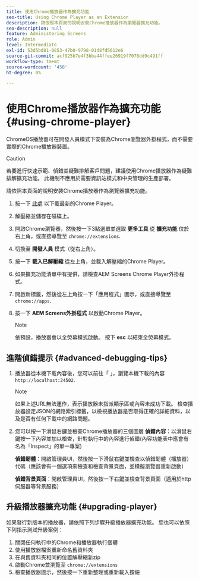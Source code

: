 ```yaml
---
title: 使用Chrome播放器作為擴充功能
seo-title: Using Chrome Player as an Extension
description: 請依照本頁面的說明安裝Chrome播放器作為瀏覽器擴充功能。
seo-description: null
feature: Administering Screens
role: Admin
level: Intermediate
exl-id: 53d5bd81-0853-47b0-9798-01d8fd5612e6
source-git-commit: acf925b7e4f3bba44ffee26919f7078dd9c491ff
workflow-type: tm+mt
source-wordcount: '458'
ht-degree: 0%

---
```


# 使用Chrome播放器作為擴充功能 {#using-chrome-player}

ChromeOS播放器可在開發人員模式下安裝為Chrome瀏覽器外掛程式，而不需要實際的Chrome播放器裝置。

>[!CAUTION]
>
> 若要進行快速示範、偵錯並疑難排解客戶問題，建議使用Chrome播放器作為疑難排解擴充功能。 此機制不應用於需要資訊站模式和中央管理的生產部署。

請依照本頁面的說明安裝Chrome播放器作為瀏覽器擴充功能。

1. 按一下 [此處](https://download.macromedia.com/screens/) 以下載最新的Chrome Player。

1. 解壓縮並儲存在磁碟上。

1. 開啟Chrome瀏覽器，然後按一下3點選單並選取 **更多工具** 從 **擴充功能** 位於右上角，或直接導覽至 `chrome://extensions`.

1. 切換至 **開發人員** 模式（從右上角）。

1. 按一下 **載入已解壓縮** 從左上角，並載入解壓縮的Chrome Player。

1. 如果擴充功能清單中有提供，請檢查AEM Screens Chrome Player外掛程式。

1. 開啟新標籤，然後從左上角按一下「應用程式」圖示，或直接導覽至 `chrome://apps`.

1. 按一下 **AEM Screens外掛程式** 以啟動Chrome Player。
   >[!NOTE]
   >
   > 依預設，播放器會以全熒幕模式啟動。 按下 **esc** 以結束全熒幕模式。


## 進階偵錯提示 {#advanced-debugging-tips}

1. 播放器從本機下載內容後，您可以前往「 」，瀏覽本機下載的內容 `http://localhost:24502`.

   >[!NOTE]
   >
   > 如果上述URL無法運作，表示播放器未指派顯示區或內容未成功下載。 檢查播放器設定JSON的網路索引標籤，以檢視播放器是否取得正確的詳細資料，以及是否有任何下載中的網路問題。

1. 您可以按一下滑鼠右鍵並檢查Chrome播放器的三個圖層
   **偵錯內容**：以滑鼠右鍵按一下內容並加以檢查，針對執行中的內容進行偵錯(內容功能表中應會有名為「Inspect」的單一專案)

   **偵錯韌體**：開啟管理員UI，然後按一下滑鼠右鍵並檢查以偵錯韌體（播放器）代碼（應該會有一個選項來檢查和檢查背景頁面，並模擬瀏覽器重新啟動）

   **偵錯背景頁面**：開啟管理員UI，然後按一下右鍵並檢查背景頁面（適用於http伺服器等背景服務）

## 升級播放器擴充功能 {#upgrading-player}

如果發行新版本的播放器，請依照下列步驟升級播放器擴充功能。 您也可以依照下列指示測試升級案例：

1. 關閉任何執行中的Chrome和播放器執行個體
1. 使用播放器檔案重新命名舊資料夾
1. 在與舊資料夾相同的位置解壓縮新zip
1. 啟動Chrome並瀏覽至 `chrome://extensions`
1. 檢查播放器圖示，然後按一下重新整理或重新載入按鈕
